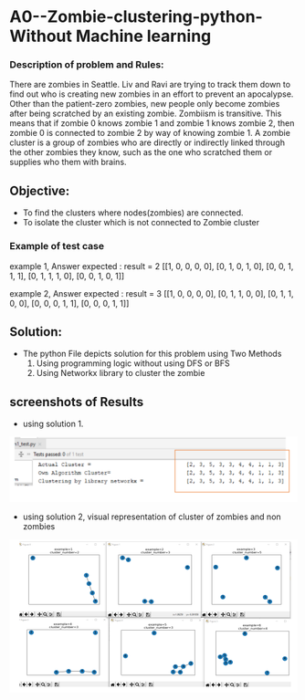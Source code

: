# A0--Zombie-clustering-python-Without Machine learning
### Description of problem and Rules:
There are zombies in Seattle. Liv and Ravi are trying to track them down to find out who is creating new zombies in an effort to prevent an apocalypse. 
Other than the patient-zero zombies, new people only become zombies after being scratched by an existing zombie. Zombiism is transitive. This means that if zombie 0 knows zombie 1 and zombie 1 knows zombie 2, then zombie 0 is connected to zombie 2 by way of knowing zombie 1. A zombie cluster is a group of zombies who are directly or indirectly linked through the other zombies they know, such as the one who scratched them or supplies who them with brains.

## Objective: 
  * To find the clusters where nodes(zombies) are connected. 
  * To isolate the cluster which is not connected to Zombie cluster
  
### Example of test case

example 1, Answer expected : result = 2
          [[1, 0, 0, 0, 0],
           [0, 1, 0, 1, 0],
           [0, 0, 1, 1, 1],
           [0, 1, 1, 1, 0],
           [0, 0, 1, 0, 1]]


example 2, Answer expected : result = 3
            [[1, 0, 0, 0, 0],
             [0, 1, 1, 0, 0],
             [0, 1, 1, 0, 0],
             [0, 0, 0, 1, 1],
             [0, 0, 0, 1, 1]]

## Solution: 
  * The python File depicts solution for this problem using Two Methods
     1. Using programming logic without using DFS or BFS
     2. Using Networkx library to cluster the zombie
 
## screenshots of Results

* using solution 1.

![](g1.PNG)

* using solution 2, visual representation of cluster of zombies and non zombies

![](g.PNG)
